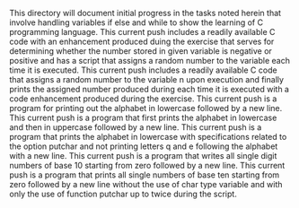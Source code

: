 This directory will document initial progress in the tasks noted herein that involve handling variables if else and while to show the learning of C programming language.
This current push includes a readily available C code with an enhancement produced duing the exercise that serves for determining whether the number stored in given variable is negative or positive and has a script that assigns a random number to the variable each time it is executed.
This current push includes a readily available C code that assigns a random number to the variable n upon execution and finally prints the assigned number produced during each time it is executed with a code enhancement produced during the exercise.
This current push is a program for printing out the alphabet in lowercase followed by a new line.
This current push is a program that first prints the alphabet in lowercase and then in uppercase followed by a new line.
This current push is a program that prints the alphabet in lowercase with specifications related to the option putchar and not printing letters q and e following the alphabet with a new line.
This current push is a program that writes all single digit numbers of base 10 starting from zero followed by a new line.
This current push is a program that prints all single numbers of base ten starting from zero followed by a new line without the use of char type variable and with only the use of function putchar up to twice during the script.
